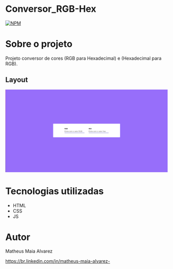 # Conversor_RGB-Hex

[![NPM](https://img.shields.io/npm/l/react)](https://github.com/MatheusAlvarez/Conversor_RGB-Hex/blob/main/LICENSE) 

# Sobre o projeto

Projeto conversor de cores (RGB para Hexadecimal) e (Hexadecimal para RGB).

## Layout 
![W](https://github.com/MatheusAlvarez/Conversor_RGB-Hex/blob/main/_assets/web.png)


# Tecnologias utilizadas
- HTML
- CSS
- JS

# Autor

Matheus Maia Alvarez

https://br.linkedin.com/in/matheus-maia-alvarez-
